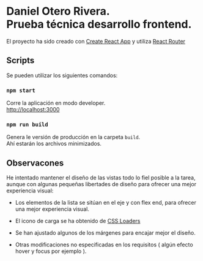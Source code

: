 # Daniel Otero Rivera.<br>Prueba técnica desarrollo frontend.

El proyecto ha sido creado con [Create React App](https://github.com/facebook/create-react-app) y utiliza [React Router](https://reactrouter.com/en/main) 

## Scripts

Se pueden utilizar los siguientes comandos:

### `npm start`

Corre la aplicación en modo developer.\
[http://localhost:3000](http://localhost:3000)

### `npm run build`

Genera le versión de producción en la carpeta `build`.\
Ahí estarán los archivos minimizados.

## Observacones

He intentado mantener el diseño de las vistas todo lo fiel posible a la tarea, aunque con algunas pequeñas libertades de diseño para ofrecer una mejor 
experiencia visual:

- Los elementos de la lista se sitúan en el eje y con flex end, 
para ofrecer una mejor experiencia visual.

- El icono de carga se ha obtenido de [CSS Loaders](https://cssloaders.github.io/)

- Se han ajustado algunos de los márgenes para encajar mejor el diseño.

- Otras modificaciones no especificadas en los requisitos ( algún efecto hover y focus por ejemplo ).